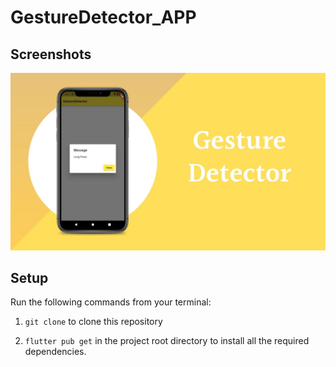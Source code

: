 # GestureDetector_APP
## Screenshots

![bmi (820 x 360 px)](https://raw.githubusercontent.com/nibinpsreenivas/GestureDetector_APP/main/image/Gesture%20Detector.jpg)

## Setup

Run the following commands from your terminal:

1) `git clone` to clone this repository 

2) `flutter pub get` in the project root directory to install all the required dependencies.

